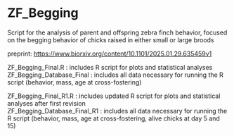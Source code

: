 # ZF_Begging
Script for the analysis of parent and offspring zebra finch behavior, focused on the begging behavior of chicks raised in either small or large broods

preprint: https://www.biorxiv.org/content/10.1101/2025.01.29.635459v1

ZF_Begging_Final.R : includes R script for plots and statistical analyses <br/>
ZF_Begging_Database_Final : includes all data necessary for running the R script (behavior, mass, age at cross-fostering)

ZF_Begging_Final_R1.R : includes updated R script for plots and statistical analyses after first revision <br/>
ZF_Begging_Database_Final_R1 : includes all data necessary for running the R script (behavior, mass, age at cross-fostering, alive chicks at day 5 and 15)
